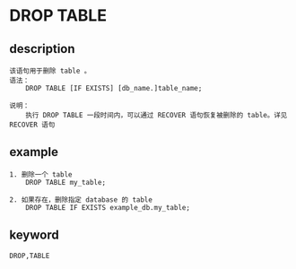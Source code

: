 <!-- 
Licensed to the Apache Software Foundation (ASF) under one
or more contributor license agreements.  See the NOTICE file
distributed with this work for additional information
regarding copyright ownership.  The ASF licenses this file
to you under the Apache License, Version 2.0 (the
"License"); you may not use this file except in compliance
with the License.  You may obtain a copy of the License at

  http://www.apache.org/licenses/LICENSE-2.0

Unless required by applicable law or agreed to in writing,
software distributed under the License is distributed on an
"AS IS" BASIS, WITHOUT WARRANTIES OR CONDITIONS OF ANY
KIND, either express or implied.  See the License for the
specific language governing permissions and limitations
under the License.
-->

# DROP TABLE
## description
    该语句用于删除 table 。
    语法：
        DROP TABLE [IF EXISTS] [db_name.]table_name;
        
    说明：
        执行 DROP TABLE 一段时间内，可以通过 RECOVER 语句恢复被删除的 table。详见 RECOVER 语句

## example
    1. 删除一个 table
        DROP TABLE my_table;
        
    2. 如果存在，删除指定 database 的 table
        DROP TABLE IF EXISTS example_db.my_table;

## keyword
    DROP,TABLE
    
